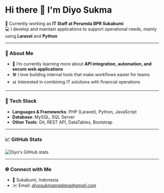 # Hi there 👋 I'm Diyo Sukma

💼 Currently working as **IT Staff at Perumda BPR Sukabumi**  
💻 I develop and maintain applications to support operational needs, mainly using **Laravel** and **Python**  

---

### 🚀 About Me
- 🌱 I’m currently learning more about **API integration, automation, and secure web applications**  
- 🛠️ I love building internal tools that make workflows easier for teams  
- 📊 Interested in combining IT solutions with financial operations  

---

### 🧰 Tech Stack
- **Languages & Frameworks**: PHP (Laravel), Python, JavaScript  
- **Database**: MySQL, SQL Server  
- **Other Tools**: Git, REST API, DataTables, Bootstrap  

---

### 📈 GitHub Stats
![Diyo's GitHub stats](https://github-readme-stats.vercel.app/api?username=diyosp&show_icons=true&count_private=true&theme=tokyonight)

---

### 🌐 Connect with Me
- 📍 Sukabumi, Indonesia  
- ✉️ Email: *diyosukmapradana@gmail.com*
